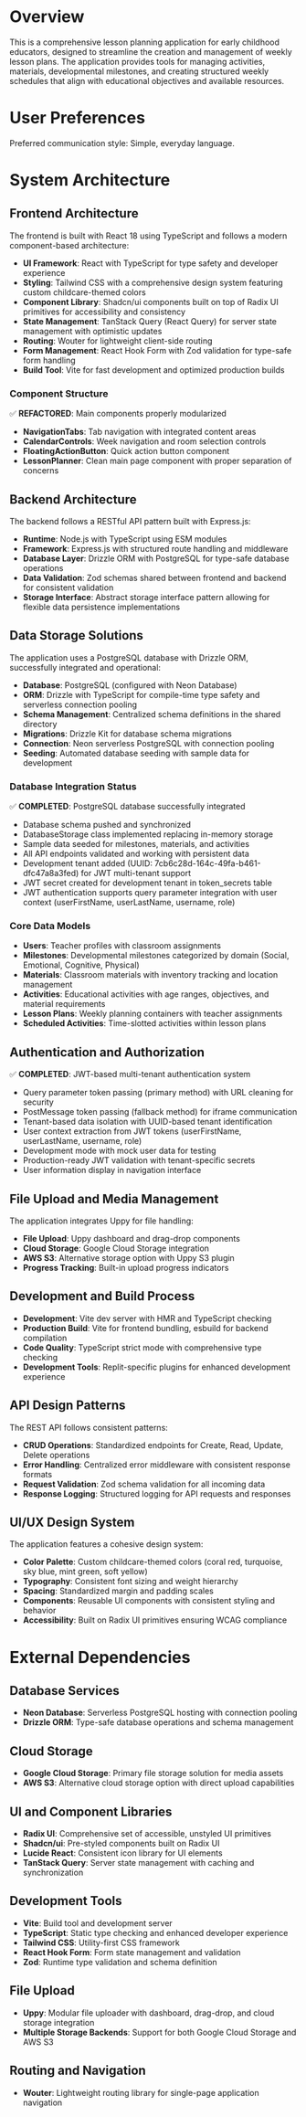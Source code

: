 # Overview

This is a comprehensive lesson planning application for early childhood educators, designed to streamline the creation and management of weekly lesson plans. The application provides tools for managing activities, materials, developmental milestones, and creating structured weekly schedules that align with educational objectives and available resources.

# User Preferences

Preferred communication style: Simple, everyday language.

# System Architecture

## Frontend Architecture
The frontend is built with React 18 using TypeScript and follows a modern component-based architecture:

- **UI Framework**: React with TypeScript for type safety and developer experience
- **Styling**: Tailwind CSS with a comprehensive design system featuring custom childcare-themed colors
- **Component Library**: Shadcn/ui components built on top of Radix UI primitives for accessibility and consistency
- **State Management**: TanStack Query (React Query) for server state management with optimistic updates
- **Routing**: Wouter for lightweight client-side routing
- **Form Management**: React Hook Form with Zod validation for type-safe form handling
- **Build Tool**: Vite for fast development and optimized production builds

### Component Structure
✅ **REFACTORED**: Main components properly modularized
- **NavigationTabs**: Tab navigation with integrated content areas
- **CalendarControls**: Week navigation and room selection controls  
- **FloatingActionButton**: Quick action button component
- **LessonPlanner**: Clean main page component with proper separation of concerns

## Backend Architecture
The backend follows a RESTful API pattern built with Express.js:

- **Runtime**: Node.js with TypeScript using ESM modules
- **Framework**: Express.js with structured route handling and middleware
- **Database Layer**: Drizzle ORM with PostgreSQL for type-safe database operations
- **Data Validation**: Zod schemas shared between frontend and backend for consistent validation
- **Storage Interface**: Abstract storage interface pattern allowing for flexible data persistence implementations

## Data Storage Solutions
The application uses a PostgreSQL database with Drizzle ORM, successfully integrated and operational:

- **Database**: PostgreSQL (configured with Neon Database)
- **ORM**: Drizzle with TypeScript for compile-time type safety and serverless connection pooling
- **Schema Management**: Centralized schema definitions in the shared directory
- **Migrations**: Drizzle Kit for database schema migrations
- **Connection**: Neon serverless PostgreSQL with connection pooling
- **Seeding**: Automated database seeding with sample data for development

### Database Integration Status
✅ **COMPLETED**: PostgreSQL database successfully integrated
- Database schema pushed and synchronized
- DatabaseStorage class implemented replacing in-memory storage
- Sample data seeded for milestones, materials, and activities
- All API endpoints validated and working with persistent data
- Development tenant added (UUID: 7cb6c28d-164c-49fa-b461-dfc47a8a3fed) for JWT multi-tenant support
- JWT secret created for development tenant in token_secrets table
- JWT authentication supports query parameter integration with user context (userFirstName, userLastName, username, role)

### Core Data Models
- **Users**: Teacher profiles with classroom assignments
- **Milestones**: Developmental milestones categorized by domain (Social, Emotional, Cognitive, Physical)
- **Materials**: Classroom materials with inventory tracking and location management
- **Activities**: Educational activities with age ranges, objectives, and material requirements
- **Lesson Plans**: Weekly planning containers with teacher assignments
- **Scheduled Activities**: Time-slotted activities within lesson plans

## Authentication and Authorization
✅ **COMPLETED**: JWT-based multi-tenant authentication system
- Query parameter token passing (primary method) with URL cleaning for security
- PostMessage token passing (fallback method) for iframe communication
- Tenant-based data isolation with UUID-based tenant identification
- User context extraction from JWT tokens (userFirstName, userLastName, username, role)
- Development mode with mock user data for testing
- Production-ready JWT validation with tenant-specific secrets
- User information display in navigation interface

## File Upload and Media Management
The application integrates Uppy for file handling:

- **File Upload**: Uppy dashboard and drag-drop components
- **Cloud Storage**: Google Cloud Storage integration
- **AWS S3**: Alternative storage option with Uppy S3 plugin
- **Progress Tracking**: Built-in upload progress indicators

## Development and Build Process
- **Development**: Vite dev server with HMR and TypeScript checking
- **Production Build**: Vite for frontend bundling, esbuild for backend compilation
- **Code Quality**: TypeScript strict mode with comprehensive type checking
- **Development Tools**: Replit-specific plugins for enhanced development experience

## API Design Patterns
The REST API follows consistent patterns:

- **CRUD Operations**: Standardized endpoints for Create, Read, Update, Delete operations
- **Error Handling**: Centralized error middleware with consistent response formats
- **Request Validation**: Zod schema validation for all incoming data
- **Response Logging**: Structured logging for API requests and responses

## UI/UX Design System
The application features a cohesive design system:

- **Color Palette**: Custom childcare-themed colors (coral red, turquoise, sky blue, mint green, soft yellow)
- **Typography**: Consistent font sizing and weight hierarchy
- **Spacing**: Standardized margin and padding scales
- **Components**: Reusable UI components with consistent styling and behavior
- **Accessibility**: Built on Radix UI primitives ensuring WCAG compliance

# External Dependencies

## Database Services
- **Neon Database**: Serverless PostgreSQL hosting with connection pooling
- **Drizzle ORM**: Type-safe database operations and schema management

## Cloud Storage
- **Google Cloud Storage**: Primary file storage solution for media assets
- **AWS S3**: Alternative cloud storage option with direct upload capabilities

## UI and Component Libraries
- **Radix UI**: Comprehensive set of accessible, unstyled UI primitives
- **Shadcn/ui**: Pre-styled components built on Radix UI
- **Lucide React**: Consistent icon library for UI elements
- **TanStack Query**: Server state management with caching and synchronization

## Development Tools
- **Vite**: Build tool and development server
- **TypeScript**: Static type checking and enhanced developer experience
- **Tailwind CSS**: Utility-first CSS framework
- **React Hook Form**: Form state management and validation
- **Zod**: Runtime type validation and schema definition

## File Upload
- **Uppy**: Modular file uploader with dashboard, drag-drop, and cloud storage integration
- **Multiple Storage Backends**: Support for both Google Cloud Storage and AWS S3

## Routing and Navigation
- **Wouter**: Lightweight routing library for single-page application navigation